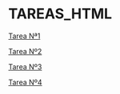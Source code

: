 # TAREAS_HTML

[Tarea Nª1](TAREA_1/index.html)

[Tarea Nº2](TAREA_2/index.html)

[Tarea Nº3](TAREA_3/index.html)

[Tarea Nº4](TAREA_4/tablas.html)